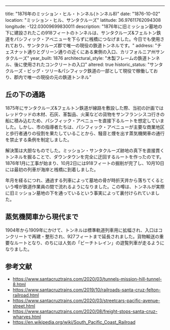 ---
title: "1876年のミッション・ヒル・トンネル(トンネル8)"
date: "1876-10-02"
location: "ミッション・ヒル、サンタクルーズ"
latitude: 36.97611762094308
longitude: -122.03009699830011
description: "1876年に旧ミッション墓地の下に建設されたこの918フィートのトンネルは、サンタクルーズ&フェルトン鉄道をパシフィック・アベニューを下らずに桟橋につなげました。今日でも使用されており、サンタクルーズ郡で唯一の現役の鉄道トンネルです。"
address: "チェスナット通りとグリーン通りの近くにある東側の入口、カリフォルニア州サンタクルーズ"
year_built: 1876
architectural_style: "木製フレームの鉄道トンネル、後に使用されたコンクリートの入口"
altered: true
historic_status: "サンタクルーズ・ビッグ・ツリー&パシフィック鉄道の一部として現役で稼働しており、郡内で唯一の現役の元の鉄道トンネル"

## 丘の下の通路

1875年にサンタクルーズ&フェルトン鉄道が線路を敷設した際、当初の計画ではレッドウッドの木材、石灰、革製品、火薬などの貨物をサンフランシスコ行きの船に積み込むため、パシフィック・アベニューを直接下るルートを想定していました。しかし、市の指導者たちは、パシフィック・アベニューが主要な商業地区と歩行者通りの役割を果たしていることから、騒音と煙を出す蒸気機関車の通行を禁止する条例を制定しました。

解決策は大胆なものでした。ミッション・サンタクルーズ跡地の真下を直接貫くトンネルを掘ることで、ダウンタウンを完全に迂回するルートを作ったのです。1876年1月に工事が始まり、10月2日には918フィートの掘削が完了し、10月10日には最初の列車が海岸と桟橋に到着しました。

年月を経るにつれ、通過する列車によって墓地の骨が時折天井から落ちてくるという噂が鉄道作業員の間で流れるようになりました。この噂は、トンネルが実際に旧ミッション墓地の下を通っているという事実によって裏付けられていました。

## 蒸気機関車から現代まで

1904年から1909年にかけて、トンネルは標準軌道列車用に拡幅され、入口はコンクリートで再建・整形され、927フィートまで延長されました。貨物輸送の重要なルートとなり、のちには人気の「ビーチトレイン」の遊覧列車が走るようになりました。

## 参考文献

- https://www.santacruztrains.com/2020/03/tunnels-mission-hill-tunnel-8.html
- https://www.santacruztrains.com/2019/10/railroads-santa-cruz-felton-railroad.html
- https://www.santacruztrains.com/2020/03/streetcars-pacific-avenue-street.html
- https://www.santacruztrains.com/2020/08/freight-stops-santa-cruz-wharves.html
- https://en.wikipedia.org/wiki/South_Pacific_Coast_Railroad
